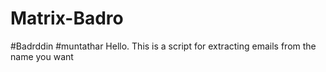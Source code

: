 # Matrix-Badro
#Badrddin
#muntathar
Hello. This is a script for extracting emails from the name you want
